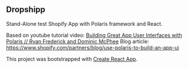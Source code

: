 ## Dropshipp

Stand-Alone test Shopify App with Polaris framework and React.

Based on youtube tutorial video: [Building Great App User Interfaces with Polaris // Ryan Frederick and Dominic McPhee](https://www.youtube.com/watch?v=6hiGCw-dY9M)
Blog article: https://www.shopify.com/partners/blog/use-polaris-to-build-an-app-ui

This project was bootstrapped with [Create React App](https://github.com/facebook/create-react-app).